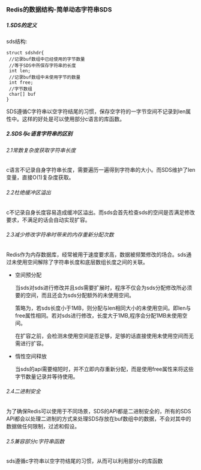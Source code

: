 ### Redis的数据结构-简单动态字符串SDS

##### 1.SDS的定义

sds结构:

```
struct sdshdr{
 //记录buf数组中已经使用的字节数量
 //等于SDS中所保存字符串的长度
 int len;
 //记录buf数组中未使用字节的数量
 int free;
 //字节数组
 char[] buf
}
```

SDS遵循C字符串以空字符结尾的习惯，保存空字符的一字节空间不记录到len属性中。这样的好处是可以使用部分c语言的库函数。

##### 2.SDS与c语言字符串的区别

###### 2.1常数复杂度获取字符串长度

c语言不记录自身字符串长度，需要遍历一遍得到字符串的大小。而SDS维护了len变量，直接O(1)复杂度获取。

###### 2.2杜绝缓冲区溢出

c不记录自身长度容易造成缓冲区溢出。而sds会首先检查sds的空间是否满足修改要求，不满足的话会自动实现扩容。

###### 2.3减少修改字符串时带来的内存重新分配次数

Redis作为内存数据库，经常被用于速度要求高，数据被频繁修改的场合。sds通过未使用空间解除了字符串长度和底层数组长度之间的关联。

- 空间预分配

  当sds对sds进行修改并且sds需要扩展时，程序不仅会为sds分配修改所必须要的空间，而且还会为sds分配额外的未使用空间。

  策略为，若sds长度小于1MB，则分配与len相同大小的未使用空间。即len与free属性相同。若对sds进行修改，长度大于1MB,程序会分配1MB未使用空间。

  在扩容之前，会检测未使用空间是否足够，足够的话直接使用未使用空间而无需进行扩容。

- 惰性空间释放

  当sds的api需要缩短时，并不立即内存重新分配，而是使用free属性来将这些字节数量记录并等待使用。

  

###### 2.4二进制安全

为了确保Redis可以使用于不同场景，SDS的API都是二进制安全的，所有的SDS API都会以处理二进制的方式来处理SDS存放在buf数组中的数据，不会对其中的数据做任何限制，过滤和假设。

###### 2.5兼容部分c字符串函数

sds遵循c字符串以空字符结尾的习惯，从而可以利用部分c的库函数





